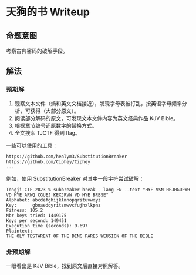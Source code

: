 # 天狗的书 Writeup

## 命题意图

考察古典密码的破解手段。

## 解法

### 预期解


1. 观察文本文件（熵和英文文档接近），发现字母表被打乱，按英语字母频率分析，可获得（大部分原文）。
2. 阅读部分解码的原文，可发现文本文件内容为英文经典作品 KJV Bible。
3. 根据章节编号还原数字的替换方式。
4. 全文搜索 TJCTF 得到 flag。

一些可以使用的工具：
```
https://github.com/healym3/SubstitutionBreaker
https://github.com/Ciphey/Ciphey
...
```

例如，使用 SubstitutionBreaker 对其中一段字符尝试破解：
```
Tongji-CTF-2023 % subbreaker break --lang EN --text "HYE VSN HEJHGUEWH VD HYE ARWQ CGUEJ KEXJRVW VD HYE BRBSE"
Alphabet: abcdefghijklmnopqrstuvwxyz
Key:      gboaedqyritsmwvcfujhxlkpnz
Fitness: 105.2
Nbr keys tried: 1449175
Keys per second: 149451
Execution time (seconds): 9.697
Plaintext:
THE OLY TESTARENT OF THE DING PARES WEUSION OF THE BIBLE
```


### 非预期解

一眼看出是 KJV Bible，找到原文后直接对照解答。
